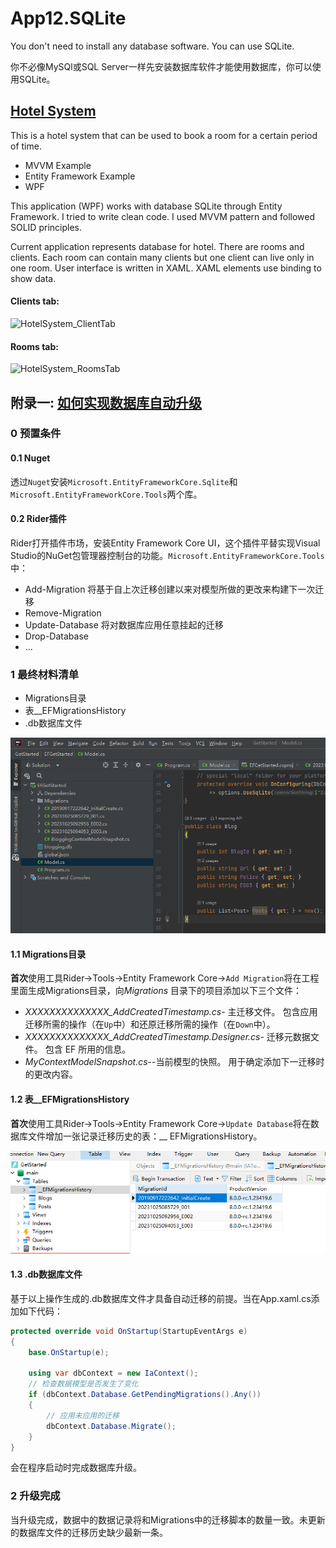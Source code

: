 # App12.SQLite

You don't need to install any database software. You can use SQLite.

你不必像MySQl或SQL Server一样先安装数据库软件才能使用数据库，你可以使用SQLite。

## [Hotel System](https://github.com/mentapro/HotelSystem)

This is a hotel system that can be used to book a room for a certain period of time.

- MVVM Example
- Entity Framework Example
- WPF

This application (WPF) works with database SQLite through Entity Framework.
I tried to write clean code. I used MVVM pattern and followed SOLID principles.

Current application represents database for hotel. There are rooms and clients. Each room can contain many clients but
one client can live only in one room.
User interface is written in XAML. XAML elements use binding to show data.

#### Clients tab:

![HotelSystem_ClientTab](https://farm5.staticflickr.com/4249/34079855013_73588d5604_b.jpg)

#### Rooms tab:

![HotelSystem_RoomsTab](https://farm5.staticflickr.com/4223/34890145765_b72db14657_b.jpg)

## 附录一: [如何实现数据库自动升级](https://juejin.cn/post/7294072846128021545)

### 0 预置条件

#### 0.1 Nuget

透过`Nuget`安装`Microsoft.EntityFrameworkCore.Sqlite`和`Microsoft.EntityFrameworkCore.Tools`两个库。

#### 0.2 Rider插件

Rider打开插件市场，安装Entity Framework Core UI，这个插件平替实现Visual
Studio的NuGet包管理器控制台的功能。`Microsoft.EntityFrameworkCore.Tools`中：

- Add-Migration 将基于自上次迁移创建以来对模型所做的更改来构建下一次迁移
- Remove-Migration
- Update-Database 将对数据库应用任意挂起的迁移
- Drop-Database
- ...

### 1 最终材料清单

- Migrations目录
- 表__EFMigrationsHistory
- .db数据库文件

![最终材料清单](https://raw.githubusercontent.com/zhongwcool/WpfApps/main/App12.SQLite/Assets/142514.png)

#### 1.1 Migrations目录

**首次**使用工具Rider->Tools->Entity Framework Core->`Add Migration`将在工程里面生成Migrations目录，向*Migrations*
目录下的项目添加以下三个文件：

- *XXXXXXXXXXXXXX_AddCreatedTimestamp.cs*- 主迁移文件。 包含应用迁移所需的操作（在`Up`中）和还原迁移所需的操作（在`Down`中）。
- *XXXXXXXXXXXXXX_AddCreatedTimestamp.Designer.cs*- 迁移元数据文件。 包含 EF 所用的信息。
- *MyContextModelSnapshot.cs*--当前模型的快照。 用于确定添加下一迁移时的更改内容。

#### 1.2 表__EFMigrationsHistory

**首次**使用工具Rider->Tools->Entity Framework Core->`Update Database`将在数据库文件增加一张记录迁移历史的表：__
EFMigrationsHistory。

![表__EFMigrationsHistory](https://raw.githubusercontent.com/zhongwcool/WpfApps/main/App12.SQLite/Assets/150152.png)

#### 1.3 .db数据库文件

基于以上操作生成的.db数据库文件才具备自动迁移的前提。当在App.xaml.cs添加如下代码：

```c#
protected override void OnStartup(StartupEventArgs e)
{
    base.OnStartup(e);

    using var dbContext = new IaContext();
    // 检查数据模型是否发生了变化
    if (dbContext.Database.GetPendingMigrations().Any())
    {
        // 应用未应用的迁移
        dbContext.Database.Migrate();
    }
}
```

会在程序启动时完成数据库升级。

### 2 升级完成

当升级完成，数据中的数据记录将和Migrations中的迁移脚本的数量一致。未更新的数据库文件的迁移历史缺少最新一条。